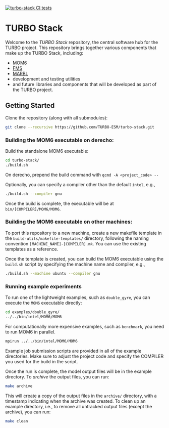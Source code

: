 [![turbo-stack CI tests](https://github.com/TURBO-ESM/turbo-stack/actions/workflows/ci-tests.yml/badge.svg)](https://github.com/TURBO-ESM/turbo-stack/actions/workflows/ci-tests.yml)

# TURBO Stack

Welcome to the *TURBO Stack* repository, the central software hub for the TURBO project.
This repository brings together various components that make up the TURBO Stack, including:

 - [MOM6](https://github.com/TURBO-ESM/MOM6)
 - [FMS](https://github.com/TURBO-ESM/FMS)
 - [MARBL](https://github.com/marbl-ecosys/MARBL)
 - development and testing utilities
 - and future libraries and components that will be developed as part of the TURBO project.

## Getting Started

Clone the repository (along with all submodules):

```bash
git clone --recursive https://github.com/TURBO-ESM/turbo-stack.git
```


### Building the MOM6 executable on derecho:
Build the standalone MOM6 executable:

```bash 
cd turbo-stack/
./build.sh
```

On derecho, prepend the build command with `qcmd -A <project_code> --`

Optionally, you can specify a compiler other than the default `intel`, e.g.,

```bash
./build.sh --compiler gnu
```

Once the build is complete, the executable will be at `bin/[COMPILER]/MOM6/MOM6`.


### Building the MOM6 executable on other machines:

To port this repository to a new machine, create a new makefile template in the `build-utils/makefile-templates/`
directory, following the naming convention `[MACHINE_NAME]-[COMPILER].mk`. You can use the existing templates as a reference.

Once the template is created, you can build the MOM6 executable using the `build.sh` script by 
specifying the machine name and compiler, e.g., 

```bash
./build.sh --machine ubuntu --compiler gnu
```

### Running example experiments

To run one of the lightweight examples, such as `double_gyre`, you can execute the `MOM6` executable directly:

```bash
cd examples/double_gyre/
../../bin/intel/MOM6/MOM6
```

For computationally more expensive examples, such as `benchmark`, you need to run MOM6 in parallel.

```bash
mpirun ../../bin/intel/MOM6/MOM6
```

Example job submission scripts are provided in all of the example directories. Make sure to adjust 
the project code and specify the COMPILER you used for the build in the script.

Once the run is complete, the model output files will be in the example directory.
To *archive* the output files, you can run:

```bash
make archive
```
This will create a copy of the output files in the `archive/` directory, with a timestamp indicating when the archive was created.
To clean up an example directory, i.e., to remove all untracked output files (except the archive), you can run:

```bash
make clean
```

